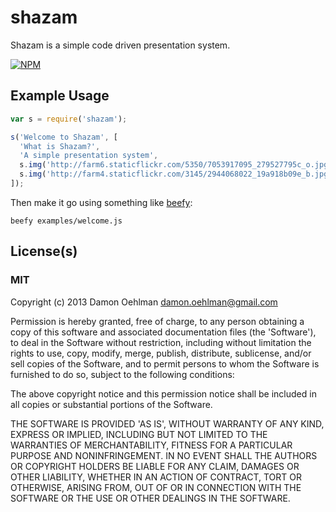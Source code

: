 # shazam

Shazam is a simple code driven presentation system.


[![NPM](https://nodei.co/npm/shazam.png)](https://nodei.co/npm/shazam/)


## Example Usage

```js
var s = require('shazam');

s('Welcome to Shazam', [
  'What is Shazam?',
  'A simple presentation system',
  s.img('http://farm6.staticflickr.com/5350/7053917095_279527795c_o.jpg'),
  s.img('http://farm4.staticflickr.com/3145/2944068022_19a918b09e_b.jpg'),
]);
```

Then make it go using something like
[beefy](https://github.com/chrisdickinson/beefy):

```
beefy examples/welcome.js
```

## License(s)

### MIT

Copyright (c) 2013 Damon Oehlman <damon.oehlman@gmail.com>

Permission is hereby granted, free of charge, to any person obtaining
a copy of this software and associated documentation files (the
'Software'), to deal in the Software without restriction, including
without limitation the rights to use, copy, modify, merge, publish,
distribute, sublicense, and/or sell copies of the Software, and to
permit persons to whom the Software is furnished to do so, subject to
the following conditions:

The above copyright notice and this permission notice shall be
included in all copies or substantial portions of the Software.

THE SOFTWARE IS PROVIDED 'AS IS', WITHOUT WARRANTY OF ANY KIND,
EXPRESS OR IMPLIED, INCLUDING BUT NOT LIMITED TO THE WARRANTIES OF
MERCHANTABILITY, FITNESS FOR A PARTICULAR PURPOSE AND NONINFRINGEMENT.
IN NO EVENT SHALL THE AUTHORS OR COPYRIGHT HOLDERS BE LIABLE FOR ANY
CLAIM, DAMAGES OR OTHER LIABILITY, WHETHER IN AN ACTION OF CONTRACT,
TORT OR OTHERWISE, ARISING FROM, OUT OF OR IN CONNECTION WITH THE
SOFTWARE OR THE USE OR OTHER DEALINGS IN THE SOFTWARE.
